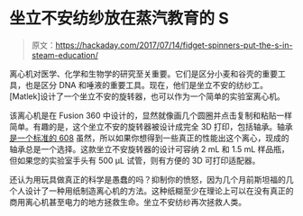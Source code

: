 # 坐立不安纺纱放在蒸汽教育的 S

> 原文：<https://hackaday.com/2017/07/14/fidget-spinners-put-the-s-in-steam-education/>

离心机对医学、化学和生物学的研究至关重要。它们是区分小麦和谷壳的重要工具，也是区分 DNA 和唾液的重要工具。现在，他们是坐立不安的纺纱工。[Matlek]设计了一个坐立不安的旋转器，也可以作为一个简单的实验室离心机。

该离心机是在 Fusion 360 中设计的，显然就像画几个圆圈并点击复制和粘贴一样简单。有趣的是，这个坐立不安的旋转器被设计成完全 3D 打印，包括轴承。轴承[是一个标准的 608](https://www.thingiverse.com/thing:2316425) 虽然，所以如果你想得到一些真正的性能出这个离心，现成的轴承总是一个选择。这款坐立不安旋转器的设计可容纳 2 mL 和 1.5 mL 样品瓶，但如果您的实验室手头有 500 μL 试管，则有方便的 3D 可打印适配器。

还认为用玩具做真正的科学是愚蠢的吗？抑制你的愤怒，因为几个月前斯坦福的几个人设计了一种用纸制造离心机的方法。这种纸糊至少在理论上可以在没有真正的商用离心机甚至电力的地方拯救生命。坐立不安纺纱再次拯救人类。